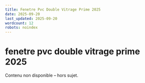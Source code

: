 ```yaml
---
title: Fenetre Pvc Double Vitrage Prime 2025
date: 2025-09-20
last_updated: 2025-09-20
wordcount: 12
robots: noindex
---
```


# fenetre pvc double vitrage prime 2025

Contenu non disponible – hors sujet.